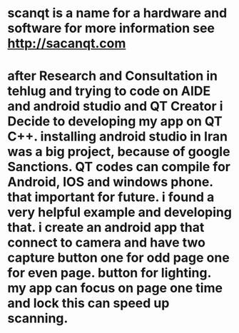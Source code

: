 # scanqt is a name for a hardware and software for more information see http://sacanqt.com
# after Research and Consultation in tehlug and trying to code on AIDE and android studio and QT Creator i Decide to developing my app on QT C++. installing android studio in Iran was a big project, because of google Sanctions. QT codes can compile for Android, IOS and windows phone. that important for future. i found a very helpful example and developing that. i create an android app that connect to camera and have two capture button one for odd page one for even page. button for lighting. my app can focus on page one time and lock this can speed up scanning.
